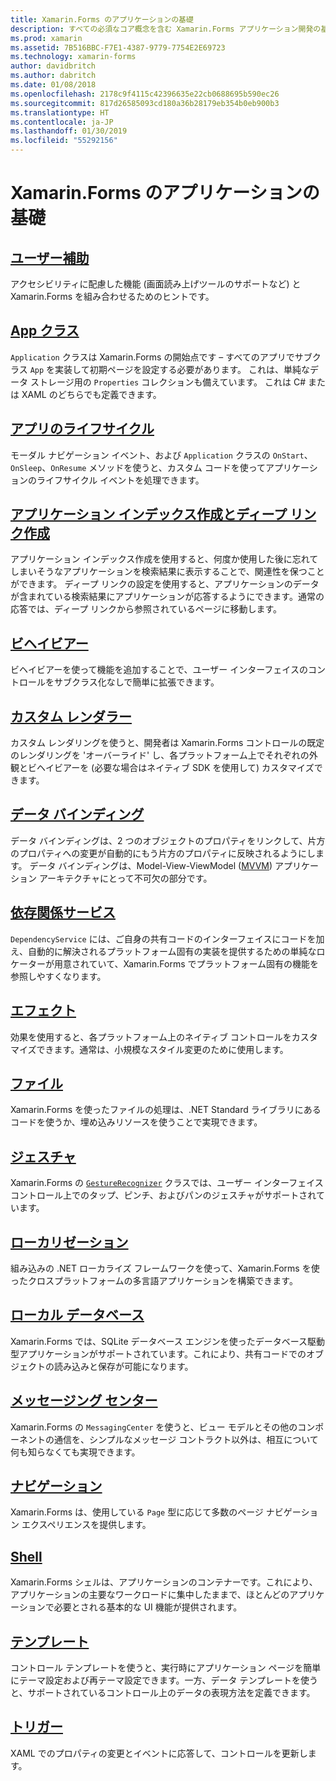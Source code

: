 ```yaml
---
title: Xamarin.Forms のアプリケーションの基礎
description: すべての必須なコア概念を含む Xamarin.Forms アプリケーション開発の基礎について、アクセシビリティやローカライズなどの最後のしあげまで説明する。
ms.prod: xamarin
ms.assetid: 7B516BBC-F7E1-4387-9779-7754E2E69723
ms.technology: xamarin-forms
author: davidbritch
ms.author: dabritch
ms.date: 01/08/2018
ms.openlocfilehash: 2178c9f4115c42396635e22cb0688695b590ec26
ms.sourcegitcommit: 817d26585093cd180a36b28179eb354b0eb900b3
ms.translationtype: HT
ms.contentlocale: ja-JP
ms.lasthandoff: 01/30/2019
ms.locfileid: "55292156"
---
```

# <a name="xamarinforms-application-fundamentals"></a>Xamarin.Forms のアプリケーションの基礎

## <a name="accessibilityaccessibilityindexmd"></a>[ユーザー補助](accessibility/index.md)

アクセシビリティに配慮した機能 (画面読み上げツールのサポートなど) と Xamarin.Forms を組み合わせるためのヒントです。

## <a name="app-classapplication-classmd"></a>[App クラス](application-class.md)

`Application` クラスは Xamarin.Forms の開始点です – すべてのアプリでサブクラス `App` を実装して初期ページを設定する必要があります。 これは、単純なデータ ストレージ用の `Properties` コレクションも備えています。 これは C# または XAML のどちらでも定義できます。

## <a name="app-lifecycleapp-lifecyclemd"></a>[アプリのライフサイクル](app-lifecycle.md)

モーダル ナビゲーション イベント、および `Application` クラスの `OnStart`、`OnSleep`、`OnResume` メソッドを使うと、カスタム コードを使ってアプリケーションのライフサイクル イベントを処理できます。

## <a name="application-indexing-and-deep-linkingdeep-linkingmd"></a>[アプリケーション インデックス作成とディープ リンク作成](deep-linking.md)

アプリケーション インデックス作成を使用すると、何度か使用した後に忘れてしまいそうなアプリケーションを検索結果に表示することで、関連性を保つことができます。 ディープ リンクの設定を使用すると、アプリケーションのデータが含まれている検索結果にアプリケーションが応答するようにできます。通常の応答では、ディープ リンクから参照されているページに移動します。

## <a name="behaviorsbehaviorsindexmd"></a>[ビヘイビアー](behaviors/index.md)

ビヘイビアーを使って機能を追加することで、ユーザー インターフェイスのコントロールをサブクラス化なしで簡単に拡張できます。

## <a name="custom-rendererscustom-rendererindexmd"></a>[カスタム レンダラー](custom-renderer/index.md)

カスタム レンダリングを使うと、開発者は Xamarin.Forms コントロールの既定のレンダリングを 'オーバーライド' し、各プラットフォーム上でそれぞれの外観とビヘイビアーを (必要な場合はネイティブ SDK を使用して) カスタマイズできます。

## <a name="data-bindingdata-bindingindexmd"></a>[データ バインディング](data-binding/index.md)

データ バインディングは、2 つのオブジェクトのプロパティをリンクして、片方のプロパティへの変更が自動的にもう片方のプロパティに反映されるようにします。 データ バインディングは、Model-View-ViewModel ([MVVM](~/xamarin-forms/enterprise-application-patterns/mvvm.md)) アプリケーション アーキテクチャにとって不可欠の部分です。

## <a name="dependency-servicedependency-serviceindexmd"></a>[依存関係サービス](dependency-service/index.md)

`DependencyService` には、ご自身の共有コードのインターフェイスにコードを加え、自動的に解決されるプラットフォーム固有の実装を提供するための単純なロケーターが用意されていて、Xamarin.Forms でプラットフォーム固有の機能を参照しやすくなります。

## <a name="effectseffectsindexmd"></a>[エフェクト](effects/index.md)

効果を使用すると、各プラットフォーム上のネイティブ コントロールをカスタマイズできます。通常は、小規模なスタイル変更のために使用します。

## <a name="filesfilesmd"></a>[ファイル](files.md)

Xamarin.Forms を使ったファイルの処理は、.NET Standard ライブラリにあるコードを使うか、埋め込みリソースを使うことで実現できます。

## <a name="gesturesgesturesindexmd"></a>[ジェスチャ](gestures/index.md)

Xamarin.Forms の [`GestureRecognizer`](xref:Xamarin.Forms.GestureRecognizer) クラスでは、ユーザー インターフェイス コントロール上でのタップ、ピンチ、およびパンのジェスチャがサポートされています。

## <a name="localizationlocalizationindexmd"></a>[ローカリゼーション](localization/index.md)

組み込みの .NET ローカライズ フレームワークを使って、Xamarin.Forms を使ったクロスプラットフォームの多言語アプリケーションを構築できます。

## <a name="local-databasesdatabasesmd"></a>[ローカル データベース](databases.md)

Xamarin.Forms では、SQLite データベース エンジンを使ったデータベース駆動型アプリケーションがサポートされています。これにより、共有コードでのオブジェクトの読み込みと保存が可能になります。

## <a name="messaging-centermessaging-centermd"></a>[メッセージング センター](messaging-center.md)

Xamarin.Forms の `MessagingCenter` を使うと、ビュー モデルとその他のコンポーネントの通信を、シンプルなメッセージ コントラクト以外は、相互について何も知らなくても実現できます。

## <a name="navigationnavigationindexmd"></a>[ナビゲーション](navigation/index.md)

Xamarin.Forms は、使用している `Page` 型に応じて多数のページ ナビゲーション エクスペリエンスを提供します。

## <a name="shellshellmd"></a>[Shell](shell.md)

Xamarin.Forms シェルは、アプリケーションのコンテナーです。これにより、アプリケーションの主要なワークロードに集中したままで、ほとんどのアプリケーションで必要とされる基本的な UI 機能が提供されます。

## <a name="templatestemplatesindexmd"></a>[テンプレート](templates/index.md)

コントロール テンプレートを使うと、実行時にアプリケーション ページを簡単にテーマ設定および再テーマ設定できます。一方、データ テンプレートを使うと、サポートされているコントロール上のデータの表現方法を定義できます。

## <a name="triggerstriggersmd"></a>[トリガー](triggers.md)

XAML でのプロパティの変更とイベントに応答して、コントロールを更新します。
